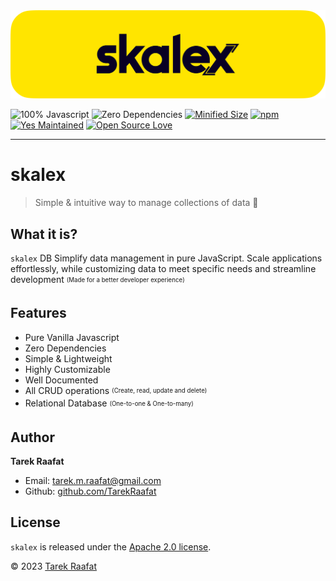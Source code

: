 <div class="cover">

<div>
<a href="/skalex/demo/" alt="skalex Demo" target="\_blank">
<img src="./imgs/skalex_banner.png" alt= "skalex Logo" id="logo">
</a>

<br>

![100% Javascript](https://img.shields.io/github/languages/top/TarekRaafat/skalex?color=yellow)
![Zero Dependencies](https://img.shields.io/badge/Dependencies-0-blue.svg)
[![Minified Size](https://badgen.net/bundlephobia/min/skalex)](https://bundlephobia.com/package/skalex)
[![npm](https://img.shields.io/npm/dm/skalex?label=npm)](https://www.npmjs.com/package/skalex)
[![Yes Maintained](https://img.shields.io/badge/Maintained%3F-yes-success)](https://github.com/TarekRaafat/skalex)
[![Open Source Love](https://badges.frapsoft.com/os/v1/open-source.svg?v=103)](https://github.com/TarekRaafat/skalex)

<div class="sharethis-inline-share-buttons"></div>

<a href="#/?id=skalex" class="link no-underline"><span class="ps-icon ps-icon-down"></span></a>

</div>

</div>

---

# skalex <!-- {docsify-ignore} -->

> Simple & intuitive way to manage collections of data :rocket:

## What it is? <!-- {docsify-ignore} -->

`skalex` DB Simplify data management in pure JavaScript. Scale applications effortlessly, while customizing data to meet specific needs and streamline development <sub><sup>(Made for a better developer experience)</sub></pub>

## Features <!-- {docsify-ignore} -->

- Pure Vanilla Javascript
- Zero Dependencies
- Simple & Lightweight
- Highly Customizable
- Well Documented
- All CRUD operations <sub><sup>(Create, read, update and delete)</sub></pub>
- Relational Database <sub><sup>(One-to-one & One-to-many)</sub></pub>

## Author <!-- {docsify-ignore} -->

<div class="ps-icon ps-icon-guy-big-smile"></div> <b>Tarek Raafat</b>

- Email: tarek.m.raafat@gmail.com
- Github: [github.com/TarekRaafat](https://github.com/TarekRaafat/)

## License <!-- {docsify-ignore} -->

`skalex` is released under the [Apache 2.0 license](https://www.apache.org/licenses/LICENSE-2.0).

© 2023 [Tarek Raafat](http://www.tarekraafat.com)
